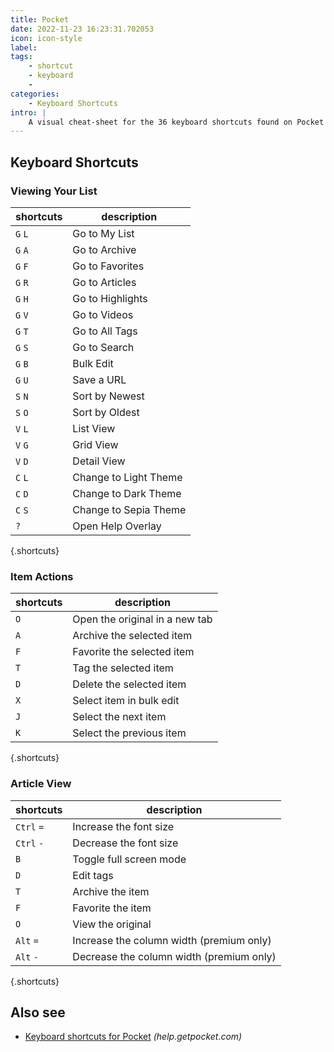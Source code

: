 ```yaml
---
title: Pocket
date: 2022-11-23 16:23:31.702053
icon: icon-style
label: 
tags: 
    - shortcut
    - keyboard
    - 
categories:
    - Keyboard Shortcuts
intro: |
    A visual cheat-sheet for the 36 keyboard shortcuts found on Pocket for Web
---
```




Keyboard Shortcuts
------------------



### Viewing Your List

shortcuts | description
---|---
`G` `L`  | Go to My List
`G` `A`  | Go to Archive
`G` `F`  | Go to Favorites
`G` `R`  | Go to Articles
`G` `H`  | Go to Highlights
`G` `V`  | Go to Videos
`G` `T`  | Go to All Tags
`G` `S`  | Go to Search
`G` `B`  | Bulk Edit
`G` `U`  | Save a URL
`S` `N`  | Sort by Newest
`S` `O`  | Sort by Oldest
`V` `L`  | List View
`V` `G`  | Grid View
`V` `D`  | Detail View
`C` `L`  | Change to Light Theme
`C` `D`  | Change to Dark Theme
`C` `S`  | Change to Sepia Theme
`?`  | Open Help Overlay
{.shortcuts}


### Item Actions

shortcuts | description
---|---
`O`  | Open the original in a new tab
`A`  | Archive the selected item
`F`  | Favorite the selected item
`T`  | Tag the selected item
`D`  | Delete the selected item
`X`  | Select item in bulk edit
`J`  | Select the next item
`K`  | Select the previous item
{.shortcuts}


### Article View

shortcuts | description
---|---
`Ctrl` `=`  | Increase the font size
`Ctrl` `-`  | Decrease the font size
`B`  | Toggle full screen mode
`D`  | Edit tags
`T`  | Archive the item
`F`  | Favorite the item
`O`  | View the original
`Alt` `=`  | Increase the column width (premium only)
`Alt` `-`  | Decrease the column width (premium only)
{.shortcuts}




Also see
--------
- [Keyboard shortcuts for Pocket](https://help.getpocket.com/article/994-keyboard-shortcuts-in-pocket-for-web) _(help.getpocket.com)_
